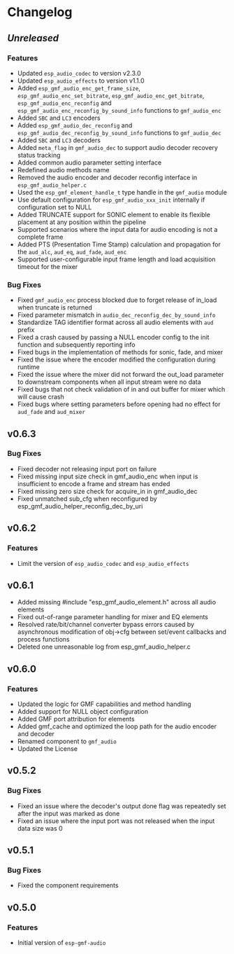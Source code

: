 # Changelog

## *Unreleased*

### Features

- Updated `esp_audio_codec` to version v2.3.0
- Updated `esp_audio_effects` to version v1.1.0
- Added `esp_gmf_audio_enc_get_frame_size`, `esp_gmf_audio_enc_set_bitrate`, `esp_gmf_audio_enc_get_bitrate`, `esp_gmf_audio_enc_reconfig` and `esp_gmf_audio_enc_reconfig_by_sound_info` functions to `gmf_audio_enc`
- Added `SBC` and `LC3` encoders
- Added `esp_gmf_audio_dec_reconfig` and `esp_gmf_audio_dec_reconfig_by_sound_info` functions to `gmf_audio_dec`
- Added `SBC` and `LC3` decoders
- Added `meta_flag` in `gmf_audio_dec` to support audio decoder recovery status tracking
- Added common audio parameter setting interface
- Redefined audio methods name
- Removed the audio encoder and decoder reconfig interface in `esp_gmf_audio_helper.c`
- Used the `esp_gmf_element_handle_t` type handle in the `gmf_audio` module
- Use default configuration for `esp_gmf_audio_xxx_init` internally if configuration set to NULL
- Added TRUNCATE support for SONIC element to enable its flexible placement at any position within the pipeline
- Supported scenarios where the input data for audio encoding is not a complete frame
- Added PTS (Presentation Time Stamp) calculation and propagation for the `aud_alc`, `aud_eq`, `aud_fade`, `aud_enc`
- Supported user-configurable input frame length and load acquisition timeout for the mixer

### Bug Fixes

- Fixed `gmf_audio_enc` process blocked due to forget release of in_load when truncate is returned
- Fixed parameter mismatch in `audio_dec_reconfig_dec_by_sound_info`
- Standardize TAG identifier format across all audio elements with `aud` prefix
- Fixed a crash caused by passing a NULL encoder config to the init function and subsequently reporting info
- Fixed bugs in the implementation of methods for sonic, fade, and mixer
- Fixed the issue where the encoder modified the configuration during runtime
- Fixed the issue where the mixer did not forward the out_load parameter to downstream components when all input stream were no data
- Fixed bugs that not check validation of in and out buffer for mixer which will cause crash
- Fixed bugs where setting parameters before opening had no effect for `aud_fade` and `aud_mixer`

## v0.6.3

### Bug Fixes

- Fixed decoder not releasing input port on failure
- Fixed missing input size check in gmf_audio_enc when input is insufficient to encode a frame and stream has ended
- Fixed missing zero size check for acquire_in in gmf_audio_dec
- Fixed unmatched sub_cfg when reconfigured by esp_gmf_audio_helper_reconfig_dec_by_uri

## v0.6.2

### Features

- Limit the version of `esp_audio_codec` and `esp_audio_effects`


## v0.6.1

- Added missing #include "esp_gmf_audio_element.h" across all audio elements
- Fixed out-of-range parameter handling for mixer and EQ elements
- Resolved rate/bit/channel converter bypass errors caused by asynchronous modification of obj->cfg between set/event callbacks and process functions
- Deleted one unreasonable log from esp_gmf_audio_helper.c


## v0.6.0

### Features
- Updated the logic for GMF capabilities and method handling
- Added support for NULL object configuration
- Added GMF port attribution for elements
- Added gmf_cache and optimized the loop path for the audio encoder and decoder
- Renamed component to `gmf_audio`
- Updated the License


## v0.5.2

### Bug Fixes

- Fixed an issue where the decoder's output done flag was repeatedly set after the input was marked as done
- Fixed an issue where the input port was not released when the input data size was 0


## v0.5.1

### Bug Fixes

- Fixed the component requirements


## v0.5.0

### Features

- Initial version of `esp-gmf-audio`
